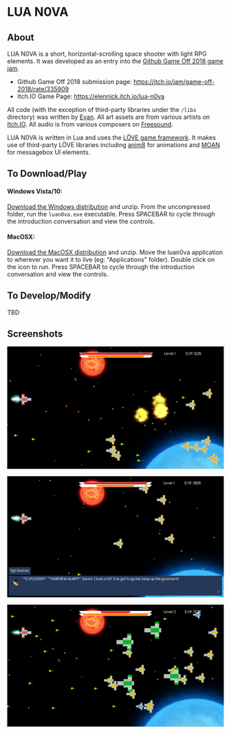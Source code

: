 # LUA N0VA

## About

LUA N0VA is a short, horizontal-scrolling space shooter with light RPG elements. It was developed as an entry into the [Github Game Off 2018 game jam](https://itch.io/jam/game-off-2018).

* Github Game Off 2018 submission page: https://itch.io/jam/game-off-2018/rate/335909
* Itch.IO Game Page: https://elennick.itch.io/lua-n0va

All code (with the exception of third-party libraries under the `/libs` directory) was written by [Evan](https://github.com/elennick). All art assets are from various artists on [Itch.IO](https://itch.io/game-assets/free). All audio is from various composers on [Freesound](https://freesound.org/).

LUA N0VA is written in Lua and uses the [LÖVE game framework](https://love2d.org/). It makes use of third-party LÖVE libraries including [anim8](https://github.com/kikito/anim8) for animations and [MOAN](https://github.com/ttxi/Moan.lua) for messagebox UI elements.

## To Download/Play

#### Windows Vista/10:

[Download the Windows distribution](https://github.com/elennick/luan0va/blob/master/dist/) and unzip. From the uncompressed folder, run the `luan0va.exe` executable. Press SPACEBAR to cycle through the introduction conversation and view the controls.

#### MacOSX:

[Download the MacOSX distribution](https://github.com/elennick/luan0va/blob/master/dist/) and unzip. Move the luan0va application to wherever you want it to live (eg: "Applications" folder). Double click on the icon to run. Press SPACEBAR to cycle through the introduction conversation and view the controls. 

## To Develop/Modify

TBD

## Screenshots

![Screenshot 1](https://github.com/elennick/luan0va/blob/master/screenshots/luan0va1.png)

![Screenshot 2](https://github.com/elennick/luan0va/blob/master/screenshots/luan0va2.png)

![Screenshot 3](https://github.com/elennick/luan0va/blob/master/screenshots/luan0va3.png)

